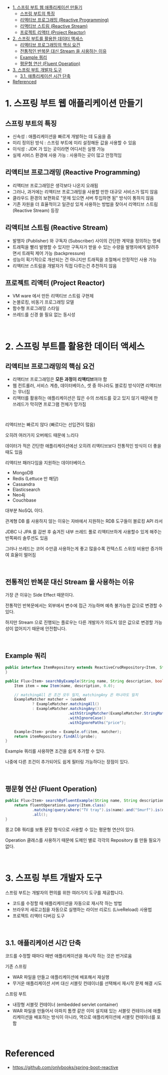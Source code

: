 - [1. 스프링 부트 웹 애플리케이션 만들기](#1-스프링-부트-웹-애플리케이션-만들기)
  - [스프링 부트의 특징](#스프링-부트의-특징)
  - [리액티브 프로그래밍 (Reactive Programming)](#리액티브-프로그래밍-reactive-programming)
  - [리액티브 스트림 (Reactive Stream)](#리액티브-스트림-reactive-stream)
  - [프로젝트 리액터 (Project Reactor)](#프로젝트-리액터-project-reactor)
- [2. 스프링 부트를 활용한 데이터 액세스](#2-스프링-부트를-활용한-데이터-액세스)
  - [리액티브 프로그래밍의 핵심 요건](#리액티브-프로그래밍의-핵심-요건)
  - [전통적인 반복문 대신 Stream 을 사용하는 이유](#전통적인-반복문-대신-stream-을-사용하는-이유)
  - [Example 쿼리](#example-쿼리)
  - [평문형 연산 (Fluent Operation)](#평문형-연산-fluent-operation)
- [3. 스프링 부트 개발자 도구](#3-스프링-부트-개발자-도구)
  - [3.1. 애플리케이션 시간 단축](#31-애플리케이션-시간-단축)
- [Referenced](#referenced)

# 1. 스프링 부트 웹 애플리케이션 만들기

## 스프링 부트의 특징

- 신속성 : 애플리케이션을 빠르게 개발하는 데 도움을 줌
- 미리 정의된 방식 : 스프링 부트에 미리 설정해둔 값을 사용할 수 있음
- 이식성 : JDK 가 있는 곳이라면 어디서든 실행 가능
- 실제 서비스 환경에 사용 가능 : 사용하는 곳이 많고 안정적임

## 리액티브 프로그래밍 (Reactive Programming)

- 리액티브 프로그래밍은 생각보다 나온지 오래됨
- 그러나, 과거에는 리액티브 프로그래밍을 사용할 만한 대규모 서비스가 많지 않음
- 클라우드 환경의 보편화로 "문제 있으면 서버 투입하면 됨" 방식이 통하지 않음
- 기존 자원을 더 효율적이고 일관성 있게 사용하는 방법을 찾아서 리액티브 스트림 (Reactive Stream) 등장

## 리액티브 스트림 (Reactive Stream)

- 발행자 (Publisher) 와 구독자 (Subscriber) 사이의 간단한 계약을 정의하는 명세
- 트래픽을 빨리 발행할 수 있지만 구독자가 받을 수 있는 수량을 발행자에게 알려주면서 트래픽 제어 가능 (backpressure)
- 성능이 획기적으로 개선되는 건 아니지만 트래픽을 조절해서 안정적인 사용 가능
- 리액티브 스트림을 개발자가 직접 다루는건 추천하지 않음

## 프로젝트 리액터 (Project Reactor)

- VM ware 에서 만든 리액티브 스트림 구현체
- 논블로킹, 비동기 프로그래밍 모델
- 함수형 프로그래밍 스타일
- 쓰레드를 신경 쓸 필요 없는 동시성

<br>

# 2. 스프링 부트를 활용한 데이터 액세스

## 리액티브 프로그래밍의 핵심 요건

- 리액티브 프로그래밍은 **모든 과정이 리액티브**여야 함
- 웹 컨트롤러, 서비스 계층, 데이터베이스, 셋 중 하나라도 블로킹 방식이면 리액티브는 무너짐
- 리액터를 활용하는 애플리케이션은 많은 수의 쓰레드를 갖고 있지 않기 때문에 한 쓰레드가 막히면 프로그램 전체가 망가짐

<br>

리액티브는 빠르지 않다 (빠르다는 선입견이 많음)

오히려 여러가지 오버헤드 때문에 느리다

데이터가 적은 간단한 애플리케이션에선 오히려 리액티브보다 전통적인 방식이 더 좋을때도 있음

리액티브 패러다임을 지원하는 데이터베이스

- MongoDB
- Redis (Lettuce 만 해당)
- Cassandra
- Elasticsearch
- Neo4j
- Couchbase

대부분 NoSQL 이다.

관계형 DB 를 사용하지 않는 이유는 자바에서 지원하는 RDB 도구들이 블로킹 API 라서

JDBC 나 JPA 를 감싼 후 숨겨진 내부 쓰레드 풀로 리액티브하게 사용할수 있게 해주는 반쪽짜리 솔루션도 있음

그러나 쓰레드는 코어 수만큼 사용하는게 좋고 많을수록 컨텍스트 스위칭 비용만 증가하여 효율이 떨어짐

<br>

## 전통적인 반복문 대신 Stream 을 사용하는 이유

가장 큰 이유는 Side Effect 때문이다.

전통적인 반복문에서는 외부에서 변수에 접근 가능하며 예측 불가능한 값으로 변경할 수 있다.

하지만 Stream 으로 진행되는 플로우는 다른 개발자가 의도치 않은 값으로 변경할 가능성이 없어지기 때문에 안전합니다.

<br>

## Example 쿼리

```java
public interface ItemRepository extends ReactiveCrudRepository<Item, String>, ReactiveQueryByExampleExecutor<Item> {
}

public Flux<Item> searchByExample(String name, String description, boolean useAnd) {
    Item item = new Item(name, description, 0.0);

    // matchingAll 은 조건 모두 일치, matchingAny 은 하나라도 일치
    ExampleMatcher matcher = (useAnd
            ? ExampleMatcher.matchingAll()
            : ExampleMatcher.matchingAny())
                            .withStringMatcher(ExampleMatcher.StringMatcher.CONTAINING)
                            .withIgnoreCase()
                            .withIgnorePaths("price");

    Example<Item> probe = Example.of(item, matcher);
    return itemRepository.findAll(probe);
}
```

Example 쿼리를 사용하면 조건을 쉽게 추가할 수 있다.

나중에 다른 조건이 추가되어도 쉽게 필터링 가능하다는 장점이 있다.

<br>

## 평문형 연산 (Fluent Operation)

```java
public Flux<Item> searchByFluentExample(String name, String description) {
    return fluentOperations.query(Item.class)
            .matching(query(where("TV tray").is(name).and("Smurf").is(description)))
            .all();
}
```

몽고 DB 쿼리를 보통 문장 형식으로 사용할 수 있는 평문형 연산이 있다.

Operation 클래스를 사용하기 때문에 도메인 별로 각각의 Repository 를 만들 필요가 없다.

<br>

# 3. 스프링 부트 개발자 도구

스프링 부트는 개발자의 편의를 위한 여러가지 도구를 제공합니다.

- 코드를 수정할 때 애플리케이션을 자동으로 재시작 하는 방법
- 브라우저 새로고침을 자동으로 실행하는 라이브 리로드 (LiveReload) 사용법
- 프로젝트 리액터 디버깅 도구

<br>

## 3.1. 애플리케이션 시간 단축

코드를 수정할 때마다 매번 애플리케이션을 재시작 하는 것은 번거로움

기존 스프링
- WAR 파일을 만들고 애플리케이션에 배포해서 재실행
- 무거운 애플리케이션 서버 대신 서블릿 컨테이너를 선택해서 재시작 문제 해결 시도

스프링 부트
- 내장형 서블릿 컨테이너 (embedded servlet container)
- WAR 파일을 만들어서 아파치 톰캣 같은 이미 설치돼 있는 서블릿 컨테이너에 애플리케이션을 배포하는 방식이 아니라, 역으로 애플리케이션에 서블릿 컨테이너를 포함

<br>

# Referenced

- https://github.com/onlybooks/spring-boot-reactive